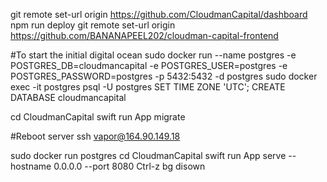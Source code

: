 git remote set-url origin https://github.com/CloudmanCapital/dashboard
npm run deploy
git remote set-url origin https://github.com/BANANAPEEL202/cloudman-capital-frontend

#To start the initial digital ocean
sudo docker run --name postgres -e POSTGRES_DB=cloudmancapital -e POSTGRES_USER=postgres -e POSTGRES_PASSWORD=postgres -p 5432:5432 -d postgres
sudo docker exec -it postgres psql -U postgres 
SET TIME ZONE 'UTC';
CREATE DATABASE cloudmancapital

cd CloudmanCapital
swift run App migrate

#Reboot server
ssh vapor@164.90.149.18

sudo docker run postgres
cd CloudmanCapital
swift run App serve --hostname 0.0.0.0 --port 8080
Ctrl-z
bg
disown
